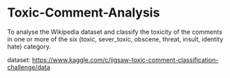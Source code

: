 # Toxic-Comment-Analysis
To analyse the Wikipedia dataset and classify the toxicity of the comments in one or more of the six (toxic, sever_toxic, obscene, threat, insult, identity hate) category.


dataset: https://www.kaggle.com/c/jigsaw-toxic-comment-classification-challenge/data

